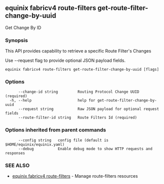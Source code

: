 ## equinix fabricv4 route-filters get-route-filter-change-by-uuid

Get Change By ID

### Synopsis

This API provides capability to retrieve a specific Route Filter's Changes

Use --request flag to provide optional JSON payload fields.

```
equinix fabricv4 route-filters get-route-filter-change-by-uuid [flags]
```

### Options

```
      --change-id string         Routing Protocol Change UUID (required)
  -h, --help                     help for get-route-filter-change-by-uuid
      --request string           Raw JSON payload for optional request fields
      --route-filter-id string   Route Filters Id (required)
```

### Options inherited from parent commands

```
      --config string   config file (default is $HOME/equinix/equinix.yaml)
      --debug           Enable debug mode to show HTTP requests and responses
```

### SEE ALSO

* [equinix fabricv4 route-filters](equinix_fabricv4_route-filters.md)	 - Manage route-filters resources

